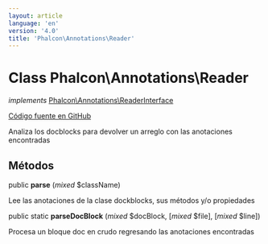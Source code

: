```yaml
---
layout: article
language: 'en'
version: '4.0'
title: 'Phalcon\Annotations\Reader'
---
```

# Class **Phalcon\Annotations\Reader**

*implements* [Phalcon\Annotations\ReaderInterface](Phalcon_Annotations_ReaderInterface)

<a href="https://github.com/phalcon/cphalcon/tree/v4.0.0/phalcon/annotations/reader.zep" class="btn btn-default btn-sm">Código fuente en GitHub</a>

Analiza los docblocks para devolver un arreglo con las anotaciones encontradas

## Métodos

public **parse** (*mixed* $className)

Lee las anotaciones de la clase dockblocks, sus métodos y/o propiedades

public static **parseDocBlock** (*mixed* $docBlock, [*mixed* $file], [*mixed* $line])

Procesa un bloque doc en crudo regresando las anotaciones encontradas